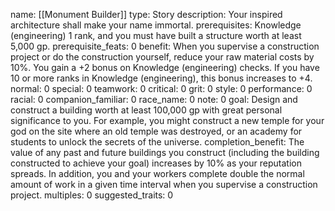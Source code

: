 name: [[Monument Builder]]
type: Story
description: Your inspired architecture shall make your name immortal.
prerequisites: Knowledge (engineering) 1 rank, and you must have built a structure worth at least 5,000 gp.
prerequisite_feats: 0
benefit: When you supervise a construction project or do the construction yourself, reduce your raw material costs by 10%. You gain a +2 bonus on Knowledge (engineering) checks. If you have 10 or more ranks in Knowledge (engineering), this bonus increases to +4.
normal: 0
special: 0
teamwork: 0
critical: 0
grit: 0
style: 0
performance: 0
racial: 0
companion_familiar: 0
race_name: 0
note: 0
goal: Design and construct a building worth at least 100,000 gp with great personal significance to you. For example, you might construct a new temple for your god on the site where an old temple was destroyed, or an academy for students to unlock the secrets of the universe.
completion_benefit: The value of any past and future buildings you construct (including the building constructed to achieve your goal) increases by 10% as your reputation spreads. In addition, you and your workers complete double the normal amount of work in a given time interval when you supervise a construction project.
multiples: 0
suggested_traits: 0
